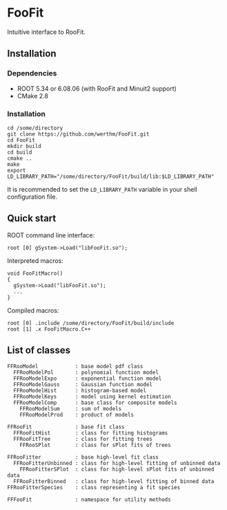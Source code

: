 FooFit
======

Intuitive interface to RooFit.

## Installation

### Dependencies
* ROOT 5.34 or 6.08.06 (with RooFit and Minuit2 support)
* CMake 2.8

### Installation
```
cd /some/directory
git clone https://github.com/werthm/FooFit.git
cd FooFit
mkdir build
cd build
cmake ..
make
export LD_LIBRARY_PATH="/some/directory/FooFit/build/lib:$LD_LIBRARY_PATH"
```
It is recommended to set the `LD_LIBRARY_PATH` variable in your shell configuration file.

## Quick start
ROOT command line interface:
```
root [0] gSystem->Load("libFooFit.so");
```
Interpreted macros:
```
void FooFitMacro()
{
  gSystem->Load("libFooFit.so");
  ...
}
```
Compiled macros:
```
root [0] .include /some/directory/FooFit/build/include
root [1] .x FooFitMacro.C++
```

## List of classes
```
FFRooModel            : base model pdf class
  FFRooModelPol       : polynomial function model
  FFRooModelExpo      : exponential function model
  FFRooModelGauss     : Gaussian function model
  FFRooModelHist      : histogram-based model
  FFRooModelKeys      : model using kernel estimation
  FFRooModelComp      : base class for composite models
    FFRooModelSum     : sum of models
    FFRooModelProd    : product of models

FFRooFit              : base fit class
  FFRooFitHist        : class for fitting histograms
  FFRooFitTree        : class for fitting trees
    FFRooSPlot        : class for sPlot fits of trees

FFRooFitter           : base high-level fit class
  FFRooFitterUnbinned : class for high-level fitting of unbinned data
    FFRooFitterSPlot  : class for high-level sPlot fits of unbinned data
  FFRooFitterBinned   : class for high-level fitting of binned data
FFRooFitterSpecies    : class representing a fit species

FFFooFit              : namespace for utility methods
```

